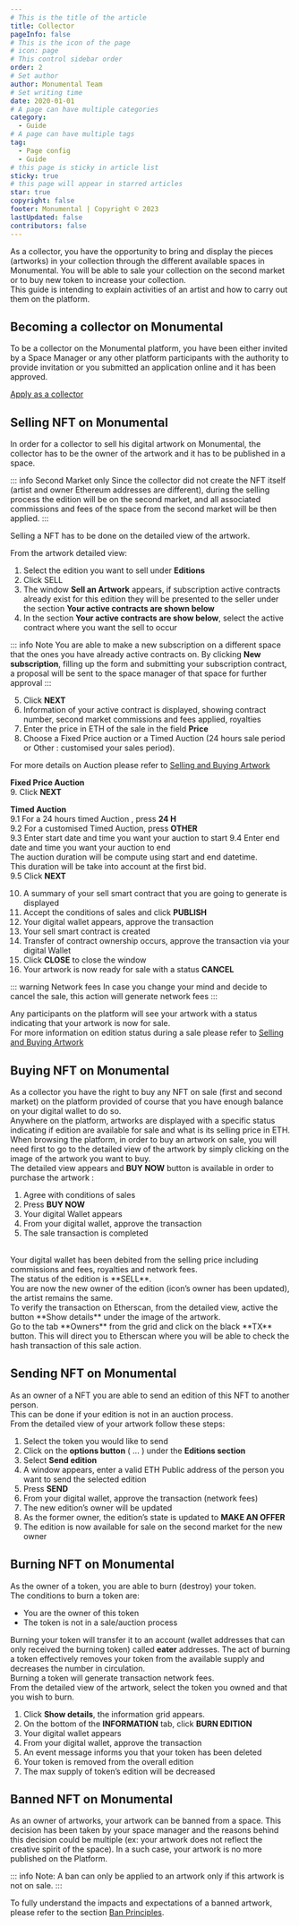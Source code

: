 ```yaml
---
# This is the title of the article
title: Collector
pageInfo: false
# This is the icon of the page
# icon: page
# This control sidebar order
order: 2
# Set author
author: Monumental Team
# Set writing time
date: 2020-01-01
# A page can have multiple categories
category:
  - Guide
# A page can have multiple tags
tag:
  - Page config
  - Guide
# this page is sticky in article list
sticky: true
# this page will appear in starred articles
star: true
copyright: false
footer: Monumental | Copyright © 2023
lastUpdated: false
contributors: false
---
```


As a collector, you have the opportunity to bring and display the pieces (artworks) in your collection through the different available spaces in Monumental. 
You will be able to sale your collection on the second market or to buy new token to increase your collection.<br>
This guide is intending to explain activities of an artist and how to carry out them on the platform.

## Becoming a collector on Monumental
To be a collector on the Monumental platform, you have been either invited by a Space Manager or any other platform participants with the authority to provide invitation or you submitted an application online and it has been approved.

[Apply as a collector](https://monumental.app/apply/artist)

## Selling NFT on Monumental
In order for a collector to sell his digital artwork on Monumental, the collector has to be the owner of the artwork and it has to be published in a space.<br>

::: info Second Market only
Since the collector did not create the NFT itself (artist and owner Ethereum addresses are different), during the selling process the edition will be on the second market, and all associated commissions and fees of the space from the second market will be then applied.
:::

Selling a NFT has to be done on the detailed view of the artwork.<br>

From the artwork detailed view:
1. Select the edition you want to sell under **Editions**
2. Click SELL
3. The window **Sell an Artwork** appears, if subscription active contracts already exist for this edition they will be presented to the seller under the section **Your active contracts are shown below**
4. In the section **Your active contracts are show below**, select the active contract where you want the sell to occur

::: info Note
You are able to make a new subscription on a different space that the ones you have already active contracts on. By clicking **New subscription**, filling up the form and submitting your subscription contract, a proposal will be sent to the space manager of that space for further approval
:::

5. Click **NEXT**
6. Information of your active contract is displayed, showing contract number, second market commissions and fees applied, royalties
7. Enter the price in ETH of the sale in the field **Price**
8. Choose a Fixed Price auction or a Timed Auction (24 hours sale period or Other : customised your sales period).

For more details on Auction please refer to [Selling and Buying Artwork](/guides/snb_artwork.md)

**Fixed Price Auction**<br> 
9. Click **NEXT** <br>

**Timed Auction**<br> 
9.1 For a 24 hours timed Auction , press **24 H** <br>
9.2 For a customised Timed Auction, press **OTHER**<br>
9.3 Enter start date and time you want your auction to start
9.4 Enter end date and time you want your auction to end<br>
    The auction duration will be compute using start and end datetime.<br>
    This duration will be take into account at the first bid.<br>
9.5 Click **NEXT**<br>

10. A summary of your sell smart contract that you are going to generate is displayed
11.	Accept the conditions of sales and click **PUBLISH**
12.	Your digital wallet appears, approve the transaction
13.	Your sell smart contract is created 
14.	Transfer of contract ownership occurs, approve the transaction via your digital Wallet
15.	Click **CLOSE** to close the window
16.	 Your artwork is now ready for sale with a status **CANCEL** 

::: warning Network fees
In case you change your mind and decide to cancel the sale, this action will generate network fees
:::

Any participants on the platform will see your artwork with a status indicating that your artwork is now for sale.<br>
For more information on edition status during a sale please refer to [Selling and Buying Artwork](/guides/snb_artwork.md)

## Buying NFT on Monumental
As a collector you have the right to buy any NFT on sale (first and second market) on the platform provided of course that you have enough balance on your digital wallet to do so.<br>
Anywhere on the platform, artworks are displayed with a specific status indicating if edition are available for sale and what is its selling price in ETH.<br>
When browsing the platform, in order to buy an artwork on sale, you will need first to go to the detailed view of the artwork by simply clicking on the image of the artwork you want to buy.<br>
The detailed view appears and **BUY NOW** button is available in order to purchase the artwork :
1. Agree with conditions of sales
2. Press **BUY NOW**
3. Your digital Wallet appears
4. From your digital wallet, approve the transaction
5. The sale transaction is completed
<br>  
Your digital wallet has been debited from the selling price including commissions and fees, royalties and network fees.<br>
The status of the edition is **SELL**.<br>
You are now the new owner of the edition (icon’s owner has been updated), the artist remains the same.<br>
To verify the transaction on Etherscan, from the detailed view, active the button **Show details** under the image of the artwork.<br>
Go to the tab **Owners** from the grid and click on the black **TX** button. This will direct you to Etherscan where you will be able to check the hash transaction of this sale action.

## Sending NFT on Monumental
As an owner of a NFT you are able to send an edition of this NFT to another person.<br>
This can be done if your edition is not in an auction process.<br>
From the detailed view of your artwork follow these steps:
1. Select the token you would like to send
2. Click on the **options button** ( ... )  under the **Editions section**
3. Select **Send edition**
4. A window appears, enter a valid ETH Public address of the person you want to send the selected edition
5. Press **SEND**
6. From your digital wallet, approve the transaction (network fees)
7. The new edition’s owner will be updated 
8. As the former owner, the edition’s state is updated to **MAKE AN OFFER**
9. The edition is now available for sale on the second market for the new owner

## Burning NFT on Monumental
As the owner of a token, you are able to burn (destroy) your token. <br>
The conditions to burn a token are:
- You are the owner of this token
- The token is not in a sale/auction process

Burning your token will transfer it to an account (wallet addresses that can only received the burning token) called **eater** addresses. The act of burning a token effectively removes your token from the available supply and decreases the number in circulation.<br>
Burning a token will generate transaction network fees.<br>
From the detailed view of the artwork, select the token you owned and that you wish to burn.

1. Click **Show details**, the information grid appears.
2. On the bottom of the **INFORMATION** tab, click **BURN EDITION**
3. Your digital wallet appears
4. From your digital wallet, approve the transaction
5. An event message informs you that your token has been deleted
6. Your token is removed from the overall edition
7. The max supply of token’s edition will be decreased 

## Banned NFT on Monumental
As an owner of artworks, your artwork can be banned from a space. This decision has been
taken by your space manager and the reasons behind this decision could be multiple (ex:
your artwork does not reflect the creative spirit of the space). In a such case, your artwork is
no more published on the Platform.

::: info Note:
A ban can only be applied to an artwork only if this artwork is not on sale.
:::

To fully understand the impacts and expectations of a banned artwork, please refer to the
section [Ban Principles](/guides/ban.md).

